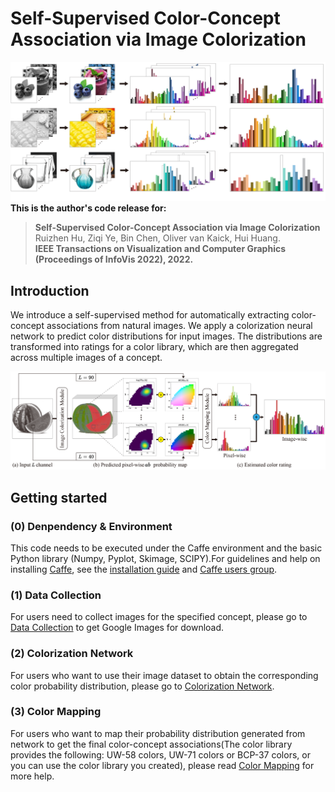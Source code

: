 # Self-Supervised Color-Concept Association via Image Colorization
![image](https://github.com/ZiqiYe77/CCAIC/blob/main/docs/teaser.png)
**This is the author's code release for:**
> **Self-Supervised Color-Concept Association via Image Colorization**  
> Ruizhen Hu, Ziqi Ye, Bin Chen, Oliver van Kaick, Hui Huang. <br>
> **IEEE Transactions on Visualization and Computer Graphics (Proceedings of InfoVis 2022), 2022.**

##  Introduction
We introduce a self-supervised method for automatically extracting color-concept associations from natural images. We apply a colorization neural network to predict color distributions for input images. The distributions are transformed into ratings for a color library, which are then aggregated across multiple images of a concept.


![image](https://github.com/ZiqiYe77/CCAIC/blob/main/docs/overview.png)

## Getting started
### (0) Denpendency & Environment ###
This code needs to be executed under the Caffe environment and the basic Python library (Numpy, Pyplot, Skimage, SCIPY).For guidelines and help on installing [Caffe](http://caffe.berkeleyvision.org/), see the [installation guide](http://caffe.berkeleyvision.org/installation.html) and [Caffe users group](https://groups.google.com/forum/#!forum/caffe-users).

### (1) Data Collection ###
For users need to collect images for the specified concept, please go to [Data Collection](https://github.com/hardikvasa/google-images-download) to get Google Images for download. 

### (2) Colorization Network ###
For users who want to use their image dataset to obtain the corresponding color probability distribution, please go to [Colorization Network](https://github.com/ZiqiYe77/CCAIC/tree/main/Colorization%20Network). 

### (3) Color Mapping ###
For users who want to map their probability distribution generated from network to get the final color-concept associations(The color library provides the following:  UW-58 colors, UW-71 colors or BCP-37 colors, or you can use the color library you created), please read [Color Mapping](https://github.com/ZiqiYe77/CCAIC/tree/main/Color%20Mapping) for more help. 


